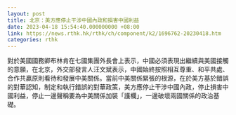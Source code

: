 ```yaml
---
layout: post
title: 北京：美方應停止干涉中國內政和損害中國利益
date: 2023-04-18 15:54:40.000000000 +08:00
link: https://news.rthk.hk/rthk/ch/component/k2/1696762-20230418.htm
categories: rthk
---
```


對於美國國務卿布林肯在七國集團外長會上表示，中國必須表現出繼續與美國接觸的意願，在北京，外交部發言人汪文斌表示，中國始終按照相互尊重、和平共處、合作共贏原則看待和發展中美關係。當前中美關係緊張的根源，在於美方基於錯誤的對華認知，制定和執行錯誤的對華政策，美方應停止干涉中國內政，停止損害中國利益，停止一邊聲稱要為中美關係加裝「護欄」，一邊破壞兩國關係的政治基礎。
